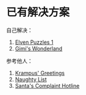 # 已有解决方案

自己解决：

1. [Elven Puzzles 1](Programming/Elven_Puzzles_1/README.md)
2. [Gimi's Wonderland](Reverse_Engineering/Gimi's_Wonderland/README.md)

参考他人：
1. [Krampus' Greetings](Binary_Exploitation/Krampus'_Greetings)
2. [Naughty List](Binary_Exploitation/Naughty_List)
3. [Santa's Complaint Hotline](Binary_Exploitation/Santa's_Complaint_Hotline)
